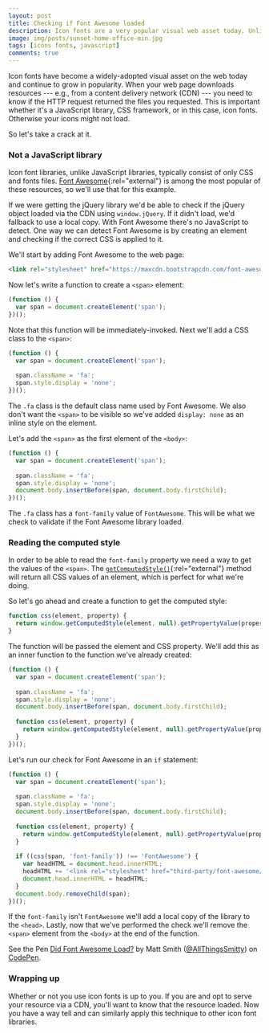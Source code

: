 ```yaml
---
layout: post
title: Checking if Font Awesome loaded
description: Icon fonts are a very popular visual web asset today. Unlike JavaScript libraries there's no straightforward way to detect if an icon fonts library has loaded. Here's a clever way to do just that.
image: img/posts/sunset-home-office-min.jpg
tags: [icons fonts, javascript]
comments: true
---
```


Icon fonts have become a widely-adopted visual asset on the web today and continue to grow in popularity. When your web page downloads resources --- e.g., from a content delivery network (CDN) --- you need to know if the HTTP request returned the files you requested. This is important whether it's a JavaScript library, CSS framework, or in this case, icon fonts. Otherwise your icons might not load.

So let's take a crack at it.


### Not a JavaScript library

Icon font libraries, unlike JavaScript libraries, typically consist of only CSS and fonts files. [Font Awesome](http://fontawesome.io/){:rel="external"} is among the most popular of these resources, so we'll use that for this example.

If we were getting the jQuery library we'd be able to check if the jQuery object loaded via the CDN using `window.jQuery`. If it didn't load, we'd fallback to use a local copy. With Font Awesome there's no JavaScript to detect. One way we can detect Font Awesome is by creating an element and checking if the correct CSS is applied to it.

We'll start by adding Font Awesome to the web page:

```html
<link rel="stylesheet" href="https://maxcdn.bootstrapcdn.com/font-awesome/4.6.3/css/font-awesome.min.css">
```

Now let's write a function to create a `<span>` element:

```javascript
(function () {
  var span = document.createElement('span');
})();
```

Note that this function will be immediately-invoked. Next we'll add a CSS class to the `<span>`:

```javascript
(function () {
  var span = document.createElement('span');
  
  span.className = 'fa';
  span.style.display = 'none';
})();
```

The `.fa` class is the default class name used by Font Awesome. We also don't want the `<span>` to be visible so we've added `display: none` as an inline style on the element.

Let's add the `<span>` as the first element of the `<body>`:

```javascript
(function () {
  var span = document.createElement('span');
  
  span.className = 'fa';
  span.style.display = 'none';
  document.body.insertBefore(span, document.body.firstChild);
})();
```

The `.fa` class has a `font-family` value of `FontAwesome`. This will be what we check to validate if the Font Awesome library loaded.


### Reading the computed style

In order to be able to read the `font-family` property we need a way to get the values of the `<span>`. The [`getComputedStyle()`](https://developer.mozilla.org/en-US/docs/Web/API/Window/getComputedStyle){:rel="external"} method will return all CSS values of an element, which is perfect for what we're doing.

So let's go ahead and create a function to get the computed style:

```javascript
function css(element, property) {
  return window.getComputedStyle(element, null).getPropertyValue(property);
}
```

The function will be passed the element and CSS property. We'll add this as an inner function to the function we've already created:

```javascript
(function () {
  var span = document.createElement('span');
  
  span.className = 'fa';
  span.style.display = 'none';
  document.body.insertBefore(span, document.body.firstChild);
  
  function css(element, property) {
    return window.getComputedStyle(element, null).getPropertyValue(property);
  }
})();
```

Let's run our check for Font Awesome in an `if` statement:

```javascript
(function () {
  var span = document.createElement('span');
  
  span.className = 'fa';
  span.style.display = 'none';
  document.body.insertBefore(span, document.body.firstChild);
  
  function css(element, property) {
    return window.getComputedStyle(element, null).getPropertyValue(property);
  }
  
  if ((css(span, 'font-family')) !== 'FontAwesome') {
    var headHTML = document.head.innerHTML;
    headHTML += '<link rel="stylesheet" href="third-party/font-awesome/css/font-awesome.min.css">';
    document.head.innerHTML = headHTML;
  }
  document.body.removeChild(span);
})();
```

If the `font-family` isn't `FontAwesome` we'll add a local copy of the library to the `<head>`. Lastly, now that we've performed the check we'll remove the `<span>` element from the `<body>` at the end of the function.

<div class="embed">
  <p data-height="400" data-theme-id="0" data-slug-hash="YqjBqW" data-default-tab="result" data-user="AllThingsSmitty" data-embed-version="2" class="codepen">See the Pen <a href="http://codepen.io/AllThingsSmitty/pen/YqjBqW/">Did Font Awesome Load?</a> by Matt Smith (<a href="http://codepen.io/AllThingsSmitty">@AllThingsSmitty</a>) on <a href="http://codepen.io">CodePen</a>.</p>
  <script async src="//assets.codepen.io/assets/embed/ei.js"></script>
</div>

### Wrapping up

Whether or not you use icon fonts is up to you. If you are and opt to serve your resource via a CDN, you'll want to know that the resource loaded. Now you have a way tell and can similarly apply this technique to other icon font libraries.
